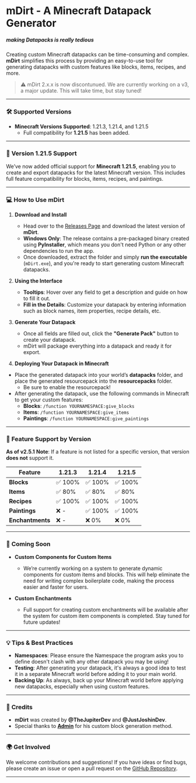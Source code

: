 # mDirt - A Minecraft Datapack Generator
##### making Datapacks is really tedious
Creating custom Minecraft datapacks can be time-consuming and complex. **mDirt** simplifies this process by providing an easy-to-use tool for generating datapacks with custom features like blocks, items, recipes, and more.

> ⚠️ mDirt 2.x.x is now discontunued. We are currently working on a v3, a major update. This will take time, but stay tuned!

---

### 🛠️ **Supported Versions**
- **Minecraft Versions Supported**: 1.21.3, 1.21.4, and 1.21.5  
  - Full compatibility for **1.21.5** has been added.

---

### 🚨 **Version 1.21.5 Support**
We’ve now added official support for **Minecraft 1.21.5**, enabling you to create and export datapacks for the latest Minecraft version. This includes full feature compatibility for blocks, items, recipes, and paintings.

---

### 💻 **How to Use mDirt**

1. **Download and Install**
   - Head over to the [Releases Page](https://github.com/Faith-and-Code-Technologies/mDirt/releases) and download the latest version of **mDirt**. 
   - **Windows Only**: The release contains a pre-packaged binary created using **PyInstaller**, which means you don't need Python or any other dependencies to run the app.
   - Once downloaded, extract the folder and simply **run the executable** (`mDirt.exe`), and you're ready to start generating custom Minecraft datapacks.

2. **Using the Interface**
   - **Tooltips**: Hover over any field to get a description and guide on how to fill it out.
   - **Fill in the Details**: Customize your datapack by entering information such as block names, item properties, recipe details, etc.
   
3. **Generate Your Datapack**
   - Once all fields are filled out, click the **"Generate Pack"** button to create your datapack.
   - mDirt will package everything into a datapack and ready it for export.

4. **Deploying Your Datapack in Minecraft**
  - Place the generated datapack into your world’s **datapacks** folder, and place the generated resourcepack into the **resourcepacks** folder.
    - Be sure to enable the resourcepack!
  - After generating the datapack, use the following commands in Minecraft to get your custom features:
    - **Blocks**: `/function YOURNAMESPACE:give_blocks`
    - **Items**: `/function YOURNAMESPACE:give_items`
    - **Paintings**: `/function YOURNAMESPACE:give_paintings`

---

### 🧩 **Feature Support by Version**
**As of v2.5.1**
**Note**: If a feature is not listed for a specific version, that version **does not** support it.

| Feature          | 1.21.3 | 1.21.4 | 1.21.5 |
|------------------|--------|--------|--------|
| **Blocks**       | ✅ 100%   | ✅ 100%   | ✅ 100%   |
| **Items**        | ✅ 80%    | ✅ 80%    | ✅ 80%    |
| **Recipes**      | ✅ 100%   | ✅ 100%   | ✅ 100%   |
| **Paintings**    | ❌ -      | ✅ 100%   | ✅ 100%   |
| **Enchantments** | ❌ -      | ❌ 0%     | ❌ 0%     |

---

### 🚀 **Coming Soon**

- **Custom Components for Custom Items**
  - We’re currently working on a system to generate dynamic components for custom items and blocks. This will help eliminate the need for writing complex boilerplate code, making the process easier and faster for users.
  
- **Custom Enchantments**
  - Full support for creating custom enchantments will be available after the system for custom item components is completed. Stay tuned for future updates!

---

### 💡 **Tips & Best Practices**

- **Namespaces**: Please ensure the Namespace the program asks you to define doesn't clash with any other datapack you may be using!
- **Testing**: After generating your datapack, it's always a good idea to test it in a separate Minecraft world before adding it to your main world.
- **Backing Up**: As always, back up your Minecraft world before applying new datapacks, especially when using custom features.

---

### 🙌 **Credits**

- **mDirt** was created by **@TheJupiterDev** and **@JustJoshinDev**.
- Special thanks to **[Admin](https://youtube.com/@WASDBuildTeam)** for his custom block generation method.
  
---

### 🌍 **Get Involved**
We welcome contributions and suggestions! If you have ideas or find bugs, please create an issue or open a pull request on the [GitHub Repository](https://github.com/Faith-and-Code-Technologies/mDirt-2).

---
